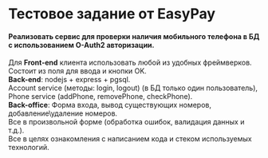 # Тестовое задание от EasyPay
#### Реализовать сервис для проверки наличия мобильного телефона в БД c использованием O-Auth2 авторизации.
Для **Front-end** клиента использовать любой из удобных фреймверков.  
Состоит из поля для ввода и кнопки OK.  
**Back-end**: nodejs + express + pgsql.  
Account service (методы: login, logout) (в БД только один пользователь), Phone service (addPhone, removePhone, checkPhone).  
**Back-office**: Форма входа, вывод существующих номеров, добавление\удаление номеров.  
Все в произвольной форме (обработка ошибок, валидация данных и т.д.).  
Все в целях ознакомления с написанием кода и стеком используемых технологий.

